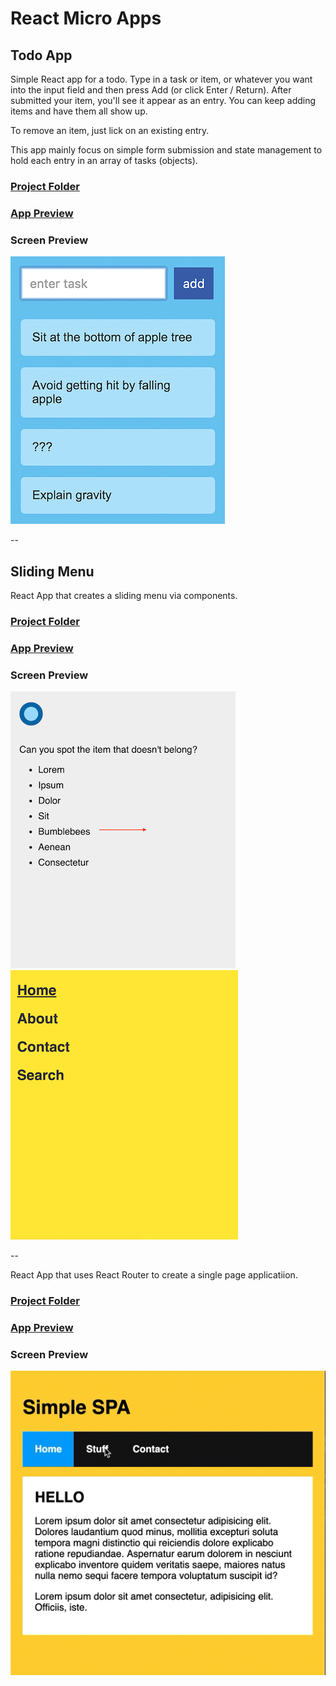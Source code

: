 # React Micro Apps

## Todo App

Simple React app for a todo.  Type in a task or item, or whatever you want into the input field and then press Add (or click Enter / Return).  After submitted your item, you'll see it appear as an entry. You can keep adding items and have them all show up.

To remove an item, just lick on an existing entry.

This app mainly focus on simple form submission and state management to hold each entry in an array of tasks (objects).

### [Project Folder](https://github.com/xboudsady/react-kirupa/tree/master/todolist)

### [App Preview](https://kirupa-react-todo-app.surge.sh)

### Screen Preview
![Todo App](https://github.com/xboudsady/react-kirupa/blob/master/app-screens/todo-app.png)

--

## Sliding Menu

React App that creates a sliding menu via components.

### [Project Folder](https://github.com/xboudsady/react-kirupa/tree/master/slidingmenu)

### [App Preview](https://kirupa-react-slidingmenu.surge.sh)

### Screen Preview
![Menuslider-1 App](https://github.com/xboudsady/react-kirupa/blob/master/app-screens/menuslider-1.png)
![Menuslider-2 App](https://github.com/xboudsady/react-kirupa/blob/master/app-screens/menuslider-2.png)

--

React App that uses React Router to create a single page applicatiion.

### [Project Folder](https://github.com/xboudsady/react-kirupa/tree/master/react_spa)

### [App Preview](https://kirupa-react-spa.surge.sh)

### Screen Preview
![Single Page App](https://github.com/xboudsady/react-kirupa/blob/master/app-screens/SPA.gif)